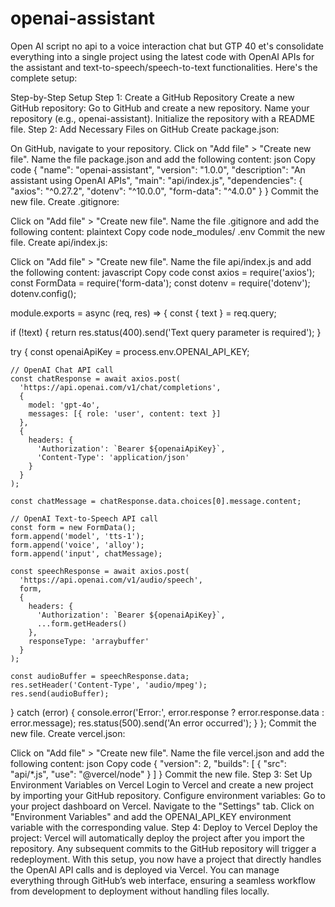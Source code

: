 # openai-assistant
Open AI script no api to a voice interaction chat but GTP 40
et's consolidate everything into a single project using the latest code with OpenAI APIs for the assistant and text-to-speech/speech-to-text functionalities. Here's the complete setup:

Step-by-Step Setup
Step 1: Create a GitHub Repository
Create a new GitHub repository:
Go to GitHub and create a new repository.
Name your repository (e.g., openai-assistant).
Initialize the repository with a README file.
Step 2: Add Necessary Files on GitHub
Create package.json:

On GitHub, navigate to your repository.
Click on "Add file" > "Create new file".
Name the file package.json and add the following content:
json
Copy code
{
  "name": "openai-assistant",
  "version": "1.0.0",
  "description": "An assistant using OpenAI APIs",
  "main": "api/index.js",
  "dependencies": {
    "axios": "^0.27.2",
    "dotenv": "^10.0.0",
    "form-data": "^4.0.0"
  }
}
Commit the new file.
Create .gitignore:

Click on "Add file" > "Create new file".
Name the file .gitignore and add the following content:
plaintext
Copy code
node_modules/
.env
Commit the new file.
Create api/index.js:

Click on "Add file" > "Create new file".
Name the file api/index.js and add the following content:
javascript
Copy code
const axios = require('axios');
const FormData = require('form-data');
const dotenv = require('dotenv');
dotenv.config();

module.exports = async (req, res) => {
  const { text } = req.query;

  if (!text) {
    return res.status(400).send('Text query parameter is required');
  }

  try {
    const openaiApiKey = process.env.OPENAI_API_KEY;

    // OpenAI Chat API call
    const chatResponse = await axios.post(
      'https://api.openai.com/v1/chat/completions',
      {
        model: 'gpt-4o',
        messages: [{ role: 'user', content: text }]
      },
      {
        headers: {
          'Authorization': `Bearer ${openaiApiKey}`,
          'Content-Type': 'application/json'
        }
      }
    );

    const chatMessage = chatResponse.data.choices[0].message.content;

    // OpenAI Text-to-Speech API call
    const form = new FormData();
    form.append('model', 'tts-1');
    form.append('voice', 'alloy');
    form.append('input', chatMessage);

    const speechResponse = await axios.post(
      'https://api.openai.com/v1/audio/speech',
      form,
      {
        headers: {
          'Authorization': `Bearer ${openaiApiKey}`,
          ...form.getHeaders()
        },
        responseType: 'arraybuffer'
      }
    );

    const audioBuffer = speechResponse.data;
    res.setHeader('Content-Type', 'audio/mpeg');
    res.send(audioBuffer);

  } catch (error) {
    console.error('Error:', error.response ? error.response.data : error.message);
    res.status(500).send('An error occurred');
  }
};
Commit the new file.
Create vercel.json:

Click on "Add file" > "Create new file".
Name the file vercel.json and add the following content:
json
Copy code
{
  "version": 2,
  "builds": [
    {
      "src": "api/*.js",
      "use": "@vercel/node"
    }
  ]
}
Commit the new file.
Step 3: Set Up Environment Variables on Vercel
Login to Vercel and create a new project by importing your GitHub repository.
Configure environment variables:
Go to your project dashboard on Vercel.
Navigate to the "Settings" tab.
Click on "Environment Variables" and add the OPENAI_API_KEY environment variable with the corresponding value.
Step 4: Deploy to Vercel
Deploy the project:
Vercel will automatically deploy the project after you import the repository.
Any subsequent commits to the GitHub repository will trigger a redeployment.
With this setup, you now have a project that directly handles the OpenAI API calls and is deployed via Vercel. You can manage everything through GitHub’s web interface, ensuring a seamless workflow from development to deployment without handling files locally.






